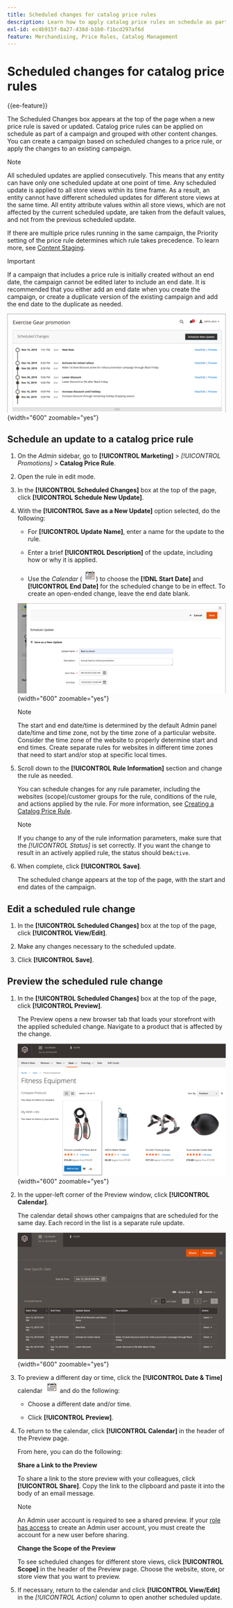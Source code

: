 ```yaml
---
title: Scheduled changes for catalog price rules
description: Learn how to apply catalog price rules on schedule as part of a campaign and grouped with other content changes.
exl-id: ec4b915f-0a27-438d-b1b0-f1bcd297af6d
feature: Merchandising, Price Rules, Catalog Management
---
```

# Scheduled changes for catalog price rules

{{ee-feature}}

The Scheduled Changes box appears at the top of the page when a new price rule is saved or updated. Catalog price rules can be applied on schedule as part of a campaign and grouped with other content changes. You can create a campaign based on scheduled changes to a price rule, or apply the changes to an existing campaign.

>[!NOTE]
>
>All scheduled updates are applied consecutively. This means that any entity can have only one scheduled update at one point of time. Any scheduled update is applied to all store views within its time frame. As a result, an entity cannot have different scheduled updates for different store views at the same time. All entity attribute values within all store views, which are not affected by the current scheduled update, are taken from the default values, and not from the previous scheduled update.

If there are multiple price rules running in the same campaign, the Priority setting of the price rule determines which rule takes precedence. To learn more, see [Content Staging](../content-design/content-staging.md).

>[!IMPORTANT]
>
>If a campaign that includes a price rule is initially created without an end date, the campaign cannot be edited later to include an end date. It is recommended that you either add an end date when you create the campaign, or create a duplicate version of the existing campaign and add the end date to the duplicate as needed.

![Catalog price rule - scheduled changes](./assets/price-rule-catalog-scheduled.png){width="600" zoomable="yes"}

## Schedule an update to a catalog price rule

1. On the _Admin_ sidebar, go to **[!UICONTROL Marketing]** > _[!UICONTROL Promotions]_ > **Catalog Price Rule**.

1. Open the rule in edit mode.

1. In the **[!UICONTROL Scheduled Changes]** box at the top of the page, click **[!UICONTROL Schedule New Update]**.

1. With the **[!UICONTROL Save as a New Update]** option selected, do the following:

    - For **[!UICONTROL Update Name]**, enter a name for the update to the rule.

    - Enter a brief **[!UICONTROL Description]** of the update, including how or why it is applied.

    - Use the _Calendar_ (![Calendar icon](../assets/icon-calendar.png)) to choose the **[!DNL Start Date]** and **[!UICONTROL End Date]** for the scheduled change to be in effect. To create an open-ended change, leave the end date blank.

    ![Catalog price rules - new scheduled changes](./assets/price-rule-catalog-schedule-update.png){width="600" zoomable="yes"}

   >[!NOTE]
   >
   >The start and end date/time is determined by the default Admin panel date/time and time zone, not by the time zone of a particular website. Consider the time zone of the website to properly determine start and end times. Create separate rules for websites in different time zones that need to start and/or stop at specific local times.

1. Scroll down to the **[!UICONTROL Rule Information]** section and change the rule as needed.

   You can schedule changes for any rule parameter, including the websites (scope)/customer groups for the rule, conditions of the rule, and actions applied by the rule. For more information, see [Creating a Catalog Price Rule](price-rules-catalog-create.md).

   >[!NOTE]
   >
   >If you change to any of the rule information parameters, make sure that the _[!UICONTROL Status]_ is set correctly. If you want the change to result in an actively applied rule, the status should be`Active`.

1. When complete, click **[!UICONTROL Save]**.

    The scheduled change appears at the top of the page, with the start and end dates of the campaign.

## Edit a scheduled rule change

1. In the **[!UICONTROL Scheduled Changes]** box at the top of the page, click **[!UICONTROL View/Edit]**.

1. Make any changes necessary to the scheduled update.

1. Click **[!UICONTROL Save]**.

## Preview the scheduled rule change

1. In the **[!UICONTROL Scheduled Changes]** box at the top of the page, click **[!UICONTROL Preview]**.

    The Preview opens a new browser tab that loads your storefront with the applied scheduled change. Navigate to a product that is affected by the change.

    ![Preview Scheduled Change](./assets/price-rule-catalog-scheduled-update-preview.png){width="600" zoomable="yes"}

1. In the upper-left corner of the Preview window, click **[!UICONTROL Calendar]**.

    The calendar detail shows other campaigns that are scheduled for the same day. Each record in the list is a separate rule update.

    ![List of Scheduled Updates for a Specific Date](./assets/price-rule-catalog-scheduled-preview-calendar.png){width="600" zoomable="yes"}

1. To preview a different day or time, click the **[!UICONTROL Date & Time]** calendar ![Calendar icon](../assets/icon-calendar.png) and do the following:

    - Choose a different date and/or time.

    - Click **[!UICONTROL Preview]**.

1. To return to the calendar, click **[!UICONTROL Calendar]** in the header of the Preview page.

   From here, you can do the following:

   **Share a Link to the Preview**

   To share a link to the store preview with your colleagues, click **[!UICONTROL Share]**. Copy the link to the clipboard and paste it into the body of an email message.

   >[!NOTE]
   >
   >An Admin user account is required to see a shared preview. If your [role has access](../systems/permissions-user-roles.md) to create an Admin user account, you must create the account for a new user before sharing.

   **Change the Scope of the Preview**

   To see scheduled changes for different store views, click **[!UICONTROL Scope]** in the header of the Preview page. Choose the website, store, or store view that you want to preview.

1. If necessary, return to the calendar and click **[!UICONTROL View/Edit]** in the _[!UICONTROL Action]_ column to open another scheduled update.
